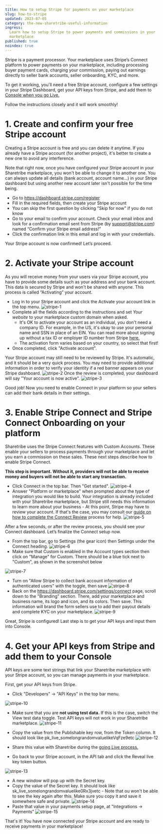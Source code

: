 ```yaml
---
title: How to setup Stripe for payments on your marketplace
slug: how-to-stripe
updated: 2023-07-05
category: the-new-sharetribe-useful-information
ingress:
  Learn how to setup Stripe to power payments and commissions in your
  marketplace
published: true
noindex: true
---
```


Stripe is a payment processor. Your marketplace uses Stripe’s Connect
platform to power payments on your marketplace, including processing
buyer payment cards, charging your commission, paying out earnings
directly to seller bank accounts, seller onboarding, KYC, and more.

To get it working, you'll need a free Stripe account, configure a few
settings in your Stripe Dashboard, get your API keys from Stripe, and
add them to [Console when you go Live.](https://www.sharetribe.com/docs/the-new-sharetribe/going-live/)

Follow the instructions closely and it will work smoothly!

# 1. Create and confirm your free Stripe account

Creating a Stripe account is free and you can delete it anytime. If you
already have a Stripe account (for another project), it's better to
create a new one to avoid any interference.

Note that right now, once you have configured your Stripe account in
your Sharetribe marketplace, you won't be able to change it to another
one. You can always update all details (bank account, account name...)
in your Stripe dashboard but using another new account later isn't
possible for the time being.

- Go to https://dashboard.stripe.com/register
- Fill in the required fields, then create your Stripe account
- You can skip the first question by clicking "Skip for now" if you do
  not know
- Go to your email to confirm your account. Check your email inbox and
  look for a confirmation email sent from Stripe (by support@stripe.com)
  named “Confirm your Stripe email address!”
- Click the confirmation link in this email and log in with your
  credentials.

Your Stripe account is now confirmed! Let’s proceed.

# 2. Activate your Stripe account

As you will receive money from your users via your Stripe account, you
have to provide some details such as your address and your bank account.
This data is secured by Stripe and won't be shared with anyone. This
process is called “Activating” your account.

- Log in to your Stripe account and click the Activate your account link
  in the top menu. ![stripe-1](./stripe-1.png)
- Complete all the fields according to the instructions and set _Your
  website_ to your marketplace custom domain when asked.
  - It's OK to activate your account as an individual, you don't need a
    company ID. For example, in the US, it's okay to use your personal
    name and SSN in place of an EIN. You can read more about signing up
    without a tax ID or employer ID number from Stripe
    [here.](https://support.stripe.com/questions/signing-up-for-a-us-stripe-account-without-a-tax-id-or-employer-id-number)
  - The activation form varies based on your country, so select that
    first!
- Once completed, click "Activate account".

Your Stripe account may still need to be reviewed by Stripe. It's
automatic, and it should be a very quick process. You may need to
provide additional information in order to verify your identity if a red
banner appears on your Stripe dashboard. ![stripe-2](./stripe-2.png)
Once the review is completed, your dashboard will say "Your account is
now active". ![stripe-3](./stripe-3.png)

Good job! Now you need to enable Connect in your platform so your
sellers can add their bank details in their settings.

# 3. Enable Stripe Connect and Stripe Connect Onboarding on your platform

Sharetribe uses the Stripe Connect features with Custom Accounts. These
enable your sellers to process payments through your marketplace and let
you earn a commission on these sales. These next steps describe how to
enable Stripe Connect.

**This step is important. Without it, providers will not be able to
receive money and buyers will not be able to start any transaction.**

- Click Connect in the top bar. Then "Get started".
  ![stripe-4](./stripe-4.png)
- Answer "Platform or marketplace" when prompted about the type of
  integration you would like to build. Your integration is already
  included with your Sharetribe marketplace, but Stripe still needs this
  information to learn more about your business - At this point, Stripe
  may have to review your account. If that's the case, you may consult
  our
  [guide on how to complete the Connect Review](https://www.sharetribe.com/docs/how-to/stripe-connect-platform-review/)
  process for help. ![stripe-5](./stripe-5.png)

After a few seconds, or after the review process, you should see your
Connect dashboard. Let’s finalize the Connect setup now.

- From the top bar, go to Settings (the gear icon) then Settings under
  the Connect heading. ![stripe-6](./stripe-6.png)
- Make sure that Custom is enabled in the Account types section then
  click on "Manage" for Custom. There should be a blue tick next to
  "Custom", as shown in the screenshot below

![stripe-7](./stripe-7.png)

- Turn on "Allow Stripe to collect bank account information of
  authenticated users" with the toggle, then save
  ![stripe-8](./stripe-8.png)
- Back on the https://dashboard.stripe.com/settings/connect page, scroll
  down to the "Branding" section. There, add your marketplace and
  business name, its logo and icon, and its colors. Then save. This
  information will brand the form sellers use to add their payout
  details and complete KYC on your marketplace.
  ![stripe-9](./stripe-9.png)

Great, Stripe is configured! Last step is to get your API keys and input
them into Console.

# 4. Get your API keys from Stripe and add them to your Console

API keys are some text strings that link your Sharetribe marketplace
with your Stripe account, so you can manage payments in your
marketplace.

First, get your API keys from Stripe.

- Click "Developers" → "API Keys" in the top bar menu.

![stripe-10](./stripe-10.png)

- Make sure that you are **not using test data.** If this is the case,
  switch the View test data toggle. Test API keys will not work in your
  Sharetribe marketplace. ![stripe-11](./stripe-11.png)

- Copy the value from the Publishable key row, from the Token column. It
  should look like pk_live_somelongrandomvaluelikeVqFze9etc
  ![stripe-12](./stripe-12.png)
- Share this value with Sharetribe during the
  [going Live process.](https://www.sharetribe.com/docs/the-new-sharetribe/going-live/)

- Go back to your Stripe account, in the API tab and click the Reveal
  live key token button.

![stripe-13](./stripe-13.png)

- A new window will pop up with the Secret key.
- Copy the value of the Secret key. It should look like
  sk_live_somelongrandomvaluelike0Rx3jvetc - Note that ou won't be able
  to see the key again after this. Make sure you copy it and save it
  somewhere safe and private. ![stripe-14](./stripe-14.png)
- Paste that value in your payments setup page, at "Integrations -> Payments"
  ![stripe-15](./stripe-15.png)

That's it! You have now connected your Stripe account and are ready to
receive payments in your marketplace!
